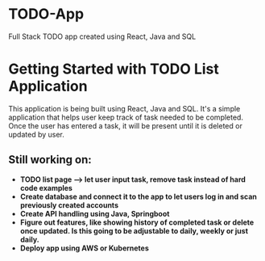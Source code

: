 # TODO-App
Full Stack TODO app created using React, Java and SQL

# Getting Started with TODO List Application
This application is being built using React, Java and SQL. It's a simple application that helps user keep track of task needed to be completed.
Once the user has entered a task, it will be present until it is deleted or updated by user.

## Still working on:
* **TODO list page --> let user input task, remove task instead of hard code examples**
* **Create database and connect it to the app to let users log in and scan previously created accounts**
* **Create API handling using Java, Springboot**
* **Figure out features, like showing history of completed task or delete once updated. Is this going to be adjustable to daily, weekly or just daily.**
* **Deploy app using AWS or Kubernetes**
